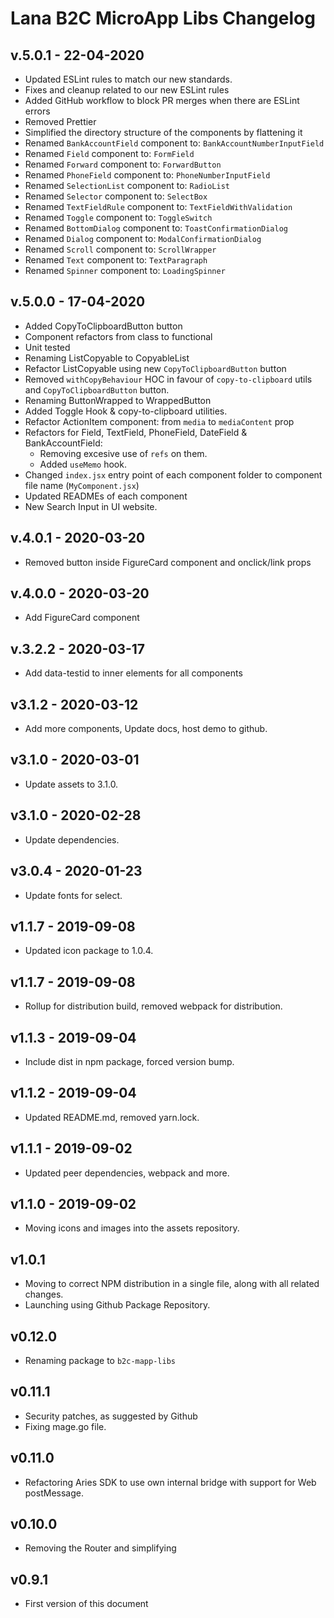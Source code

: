 # Lana B2C MicroApp Libs Changelog

## v.5.0.1 - 22-04-2020
 - Updated ESLint rules to match our new standards.
 - Fixes and cleanup related to our new ESLint rules
 - Added GitHub workflow to block PR merges when there are ESLint errors
 - Removed Prettier
 - Simplified the directory structure of the components by flattening it
 - Renamed `BankAccountField` component to: `BankAccountNumberInputField`
 - Renamed `Field` component to: `FormField`
 - Renamed `Forward` component to: `ForwardButton`
 - Renamed `PhoneField` component to: `PhoneNumberInputField`
 - Renamed `SelectionList` component to: `RadioList`
 - Renamed `Selector` component to: `SelectBox`
 - Renamed `TextFieldRule` component to: `TextFieldWithValidation`
 - Renamed `Toggle` component to: `ToggleSwitch`
 - Renamed `BottomDialog` component to: `ToastConfirmationDialog`
 - Renamed `Dialog` component to: `ModalConfirmationDialog`
 - Renamed `Scroll` component to: `ScrollWrapper`
 - Renamed `Text` component to: `TextParagraph`
 - Renamed `Spinner` component to: `LoadingSpinner`

## v.5.0.0 - 17-04-2020
 - Added CopyToClipboardButton button
 - Component refactors from class to functional
 - Unit tested
 - Renaming ListCopyable to CopyableList
 - Refactor ListCopyable using new `CopyToClipboardButton` button
 - Removed `withCopyBehaviour` HOC in favour of `copy-to-clipboard` utils and `CopyToClipboardButton` button.
 - Renaming ButtonWrapped to WrappedButton
 - Added Toggle Hook & copy-to-clipboard utilities.
 - Refactor ActionItem component: from `media` to `mediaContent` prop
 - Refactors for Field, TextField, PhoneField, DateField & BankAccountField:
    - Removing excesive use of `refs` on them.
    - Added `useMemo` hook.
- Changed `index.jsx` entry point of each component folder to component file name (`MyComponent.jsx`)
- Updated READMEs of each component
- New Search Input in UI website.

## v.4.0.1 - 2020-03-20
 - Removed button inside FigureCard component and onclick/link props

## v.4.0.0 - 2020-03-20
 - Add FigureCard component

## v.3.2.2 - 2020-03-17
 - Add data-testid to inner elements for all components

## v3.1.2 - 2020-03-12

 - Add more components, Update docs, host demo to github.


## v3.1.0 - 2020-03-01

 - Update assets to 3.1.0.

## v3.1.0 - 2020-02-28

 - Update dependencies.

## v3.0.4 - 2020-01-23

 - Update fonts for select.

## v1.1.7 - 2019-09-08

 - Updated icon package to 1.0.4.

## v1.1.7 - 2019-09-08

 - Rollup for distribution build, removed webpack for distribution.

## v1.1.3 - 2019-09-04

 - Include dist in npm package, forced version bump.

## v1.1.2 - 2019-09-04

 - Updated README.md, removed yarn.lock.

## v1.1.1 - 2019-09-02

 - Updated peer dependencies, webpack and more.

## v1.1.0 - 2019-09-02

 - Moving icons and images into the assets repository.

## v1.0.1

 - Moving to correct NPM distribution in a single file, along with all related changes.
 - Launching using Github Package Repository.

## v0.12.0

 - Renaming package to `b2c-mapp-libs`

## v0.11.1

 - Security patches, as suggested by Github
 - Fixing mage.go file.

## v0.11.0

 - Refactoring Aries SDK to use own internal bridge with support for Web postMessage.

## v0.10.0

 - Removing the Router and simplifying

## v0.9.1

 - First version of this document
